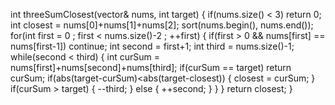 int threeSumClosest(vector<int>& nums, int target) {
if(nums.size() < 3) return 0;
int closest = nums[0]+nums[1]+nums[2];
sort(nums.begin(), nums.end());
for(int first = 0 ; first < nums.size()-2 ; ++first) {
if(first > 0 && nums[first] == nums[first-1]) continue;
int second = first+1;
int third = nums.size()-1;
while(second < third) {
int curSum = nums[first]+nums[second]+nums[third];
if(curSum == target) return curSum;
if(abs(target-curSum)<abs(target-closest)) {
closest = curSum;
}
if(curSum > target) {
--third;
} else {
++second;
}
}
}
return closest;
}